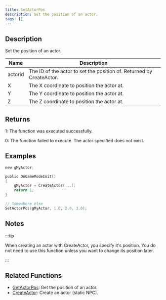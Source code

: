 ```yaml
---
title: SetActorPos
description: Set the position of an actor.
tags: []
---
```


<VersionWarn version='SA-MP 0.3.7' />

## Description

Set the position of an actor.

| Name    | Description                                                          |
| ------- | -------------------------------------------------------------------- |
| actorid | The ID of the actor to set the position of. Returned by CreateActor. |
| X       | The X coordinate to position the actor at.                           |
| Y       | The Y coordinate to position the actor at.                           |
| Z       | The Z coordinate to position the actor at.                           |

## Returns

1: The function was executed successfully.

0: The function failed to execute. The actor specified does not exist.

## Examples

```c
new gMyActor;

public OnGameModeInit()
{
    gMyActor = CreateActor(...);
    return 1;
}

// Somewhere else
SetActorPos(gMyActor, 1.0, 2.0, 3.0);
```

## Notes

:::tip

When creating an actor with CreateActor, you specify it's position. You do not need to use this function unless you want to change its position later.

:::

## Related Functions

- [GetActorPos](GetActorPos.md): Get the position of an actor.
- [CreateActor](CreateActor.md): Create an actor (static NPC).
